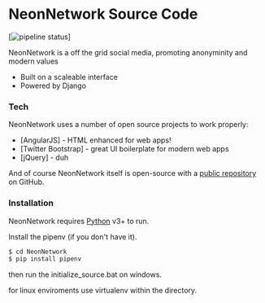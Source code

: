 # NeonNetwork Source Code
[![pipeline status](https://gitlab.com/PineappleIOnic/NeonNetwork/badges/master/pipeline.svg)]

NeonNetwork is a off the grid social media, promoting anonyminity and modern values

  - Built on a scaleable interface
  - Powered by Django

### Tech

NeonNetwork uses a number of open source projects to work properly:

* [AngularJS] - HTML enhanced for web apps!
* [Twitter Bootstrap] - great UI boilerplate for modern web apps
* [jQuery] - duh

And of course NeonNetwork itself is open-source with a [public repository](https://github.com/PineappleIOnic/NeonNetwork_Public) on GitHub.

### Installation

NeonNetwork requires [Python](ttps://www.python.org/downloads/) v3+ to run.

Install the pipenv (if you don't have it).

```sh
$ cd NeonNetwork
$ pip install pipenv
```
then run the initialize_source.bat on windows.

for linux enviroments use virtualenv within the directory.
